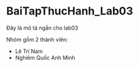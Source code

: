 # BaiTapThucHanh_Lab03
Đây là mô tả ngắn cho lab03

Nhóm gồm 2 thành viên:
- Lê Trí Nam
- Nghiêm Quốc Anh Minh
